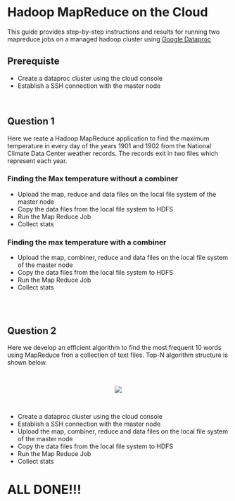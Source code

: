 
# Hadoop MapReduce on the Cloud

This guide provides step-by-step instructions and results for running two mapreduce jobs on a managed hadoop cluster using [Google Dataproc](https://cloud.google.com/dataproc?hl=en)  

## Prerequiste
- Create a dataproc cluster using the cloud console 
- Establish a SSH connection with the master node

<br>

## Question 1
Here we reate a Hadoop MapReduce application to find the maximum 
temperature in every day of the years 1901 and 1902 from the National Climate 
Data Center weather records. The records exit in two files which represent each year. 

### Finding the Max temperature without a combiner 
- Upload the map, reduce and data files on the local file system of the master node
- Copy the data files from the local file system to HDFS
- Run the Map Reduce Job
- Collect stats

### Finding the max temperature with a combiner 
- Upload the map, combiner, reduce and data files on the local file system of the master node
- Copy the data files from the local file system to HDFS
- Run the Map Reduce Job
- Collect stats

<br>
<br>

## Question 2
Here we develop an efficient algorithm to find the most frequent 10
words using MapReduce fron a collection of text files. Top-N algorithm structure is shown below.

<br>

<p align="center">
<img src="https://github.com/Cloud-Infrastructure-Fall-2023/homework-6-hadoop-mapreduce-on-the-cloud-okemawo/assets/65502643/9570b3eb-b1d6-46f6-b96c-5f23b693b09c">
</p>

<br>

- Create a dataproc cluster using the cloud console 
- Establish a SSH connection with the master node
- Upload the map, combiner, reduce and data files on the local file system of the master node
- Copy the data files from the local file system to HDFS
- Run the Map Reduce Job
- Collect stats

# ALL DONE!!!
